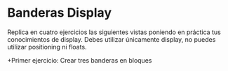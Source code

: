 # __Banderas Display__

Replica en cuatro ejercicios las siguientes vistas poniendo en práctica tus conocimientos de display. Debes utilizar únicamente display, no puedes utilizar positioning ni floats.

+Primer ejercicio: Crear tres banderas en bloques 
